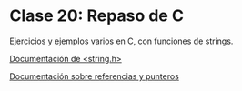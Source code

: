 # Clase 20: Repaso de C

Ejercicios y ejemplos varios en C, con funciones de strings.

[Documentación de <string.h>](https://cplusplus.com/reference/cstring/)

[Documentación sobre referencias y punteros](https://cplusplus.com/doc/tutorial/pointers/)